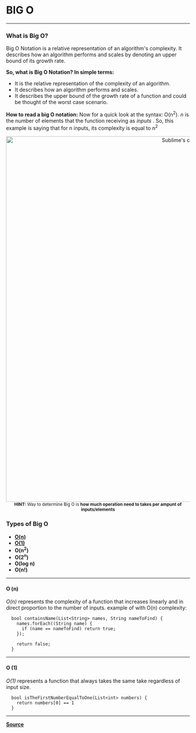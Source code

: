 # BIG O

---

### What is Big O?

Big O Notation is a relative representation of an algorithm's complexity. It describes how an algorithm performs and scales by denoting an upper bound of its growth rate. 

**So, what is Big O Notation? In simple terms:**
* It is the relative representation of the complexity of an algorithm.
* It describes how an algorithm performs and scales.
* It describes the upper bound of the growth rate of a function and could be thought of the worst case scenario.

**How to read a big O notation:**
Now for a quick look at the syntax: O(n<sup>2</sup>).
<em>n</em> is the number of elements that the function receiving as <em>inputs</em> . So, this example is saying that for n inputs, its complexity is equal to n<sup>2</sup>





<p align="center">
  <img src="https://miro.medium.com/max/1200/1*j8fUQjaUlmrQEN_udU0_TQ.jpeg" alt="Sublime's custom image" width="1000"/>
  <small><strong>HINT:</strong> Way to determine Big O is <strong>how much operation need to takes per ampunt of inputs/elements</strong></small>
</p>

### Types of Big O

-   [**O(n)**](#o-n-detailed)
-   [**O(1)**](#o-1-detailed)
-   **O(n<sup>2</sup>)**
-   **O(2<sup>n</sup>)**
-   **O(log n)**
-   **O(n!)**

---

<h4 id='o-n-detailed'>O (n)</h4>

<em>O(n)</em> represents the complexity of a function that increases linearly and in direct proportion to the number of inputs. example of with O(n) complexity:

```
  bool containsName(List<String> names, String nameToFind) {
    names.forEach((String name) {
      if (name == nameToFind) return true;
    });

    return false;
  }
```
___

<h4 id='o-1-detailed'>O (1)</h4>

<em>O(1)</em> represents a function that always takes the same take regardless of input size.

```
  bool isTheFirstNumberEqualToOne(List<int> numbers) {
    return numbers[0] == 1
  }
```
___

[**Source**](https://dzone.com/articles/learning-big-o-notation-with-on-complexity)

